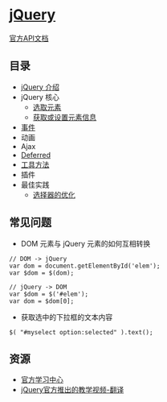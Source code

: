 # [jQuery](http://jquery.com/)
[官方API文档](http://api.jquery.com/)

## 目录
* [jQuery 介绍](about.md)
* jQuery 核心
  - [选取元素](select-elem/)
  - [获取或设置元素信息](get-or-set-elem-info/)
* [事件](event/)
* 动画
* Ajax
* [Deferred](deferred)
* [工具方法](utilities.md)
* 插件
* 最佳实践
  - [选择器的优化](performance/optimize-selectors.md)



## 常见问题
* DOM 元素与 jQuery 元素的如何互相转换
```
// DOM -> jQuery
var dom = document.getElementById('elem');
var $dom = $(dom);

// jQuery -> DOM
var $dom = $('#elem');
var dom = $dom[0];
```
* 获取选中的下拉框的文本内容
```
$( "#myselect option:selected" ).text();
```

## 资源
* [官方学习中心](http://learn.jquery.com/)
* [jQuery官方推出的教学视频-翻译](http://blog.jobbole.com/37699/)
